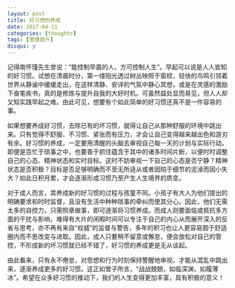 ```yaml
---
layout: post
title: 好习惯的养成
date: 2017-04-11
categories: [thoughts]
tags: [管理提升]
disqus: y
---
```


记得南怀瑾先生曾说：“能控制早晨的人，方可控制人生”。早起可以说是人人皆知的好习惯。试想在清晨时分，第一缕阳光透过树丛映照于窗棂，轻快的鸟鸣引领着世界从静谧中缓缓走出，在这样清静、安详的气氛中静心冥想，或是在灵感的激励下奋笔疾书，真的是修炼与提升自我的大好时机。可虽然益处显而易见，但人人却又知实践早起之难。由此可见，想要有个如此简单的好习惯还真不是一件容易的事。

如果想要养成好习惯，去除已有的坏习惯，就得让自己从那种舒服的环境中跳出来。只有觉得不舒服、不习惯、紧张而有压力，才会让自己变得越来越出色和游刃有余。好习惯的养成，一定要用清醒的头脑去审视自己每一天的计划与实际行动。即便是百忙于琐事之中，也要善于抓住蕴含于其中的诸多时间片断，以便时时调整自己的心态、精神状态和实时目标。这时不妨审视一下自己的心态是否宁静？精神状态是否积极？目标是否足够明确而不至无所适从或者因陷于细节的泥淖而因小失大？如此日积月累，才会逐渐形成习惯乃至产生人生境界的质变。

对于成人而言，其养成新的好习惯的过程与孩童不同。小孩子有大人为他们提出的明确要求和时时监督，且没有生活中种种琐事的牵纠而使其分心。因此，他们无需太多的自控力，只需照章做事，即可逐渐将习惯养成。而成人则要面临或抵抗多方面的干扰与影响，难得有大片的闲暇时间可以专注于自己的内心从而展开深入的反省与思考，亦不再有来自“权威”的监督与警告，多年的积习也让人更容易囿于舒适圈内而不思改变与进取。因此，成人只要稍不留意或懈怠，便会放松对自己的管控，不形成新的坏习惯就已经不错了，好习惯的养成更是无从谈起。

由此看来，只有永不倦怠，对思想和行为时刻保持警醒地审视，才能从混乱中跳出来，逐渐养成更多的好习惯。这正如曾子所言，“战战兢兢，如临深渊，如履薄冰”。希望在众多好习惯的推动下，我们的人生变得更加丰富，具有积极的意义！
